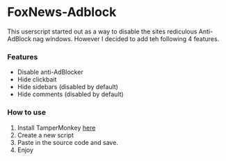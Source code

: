 # FoxNews-Adblock
This userscript started out as a way to disable the sites rediculous Anti-AdBlock nag windows.  However I decided to add teh following 4 features.


### Features
- Disable anti-AdBlocker
- Hide clickbait
- Hide sidebars (disabled by default)
- Hide comments (disabled by default)





### How to use

1. Install TamperMonkey [here](https://chrome.google.com/webstore/detail/tampermonkey/dhdgffkkebhmkfjojejmpbldmpobfkfo?hl=en)
2. Create a new script
3. Paste in the source code and save.
4. Enjoy
